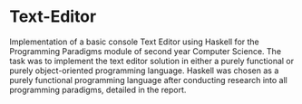 # Text-Editor
Implementation of a basic console Text Editor using Haskell for the Programming Paradigms module of second year Computer Science. The task was to implement the text editor solution in either a purely functional or purely object-oriented programming language. Haskell was chosen as a purely functional programming language after conducting research into all programming paradigms, detailed in the report.
